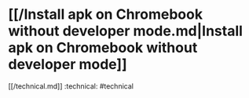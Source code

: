 # [[/Install apk on Chromebook without developer mode.md|Install apk on Chromebook without developer mode]]
[[/technical.md]] :technical: #technical 
